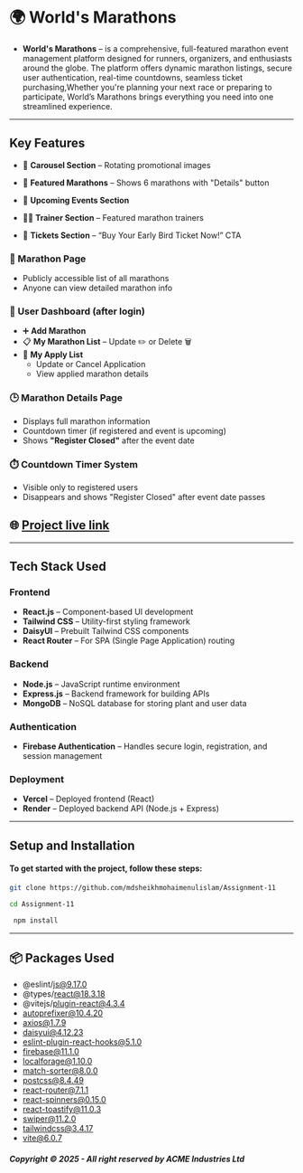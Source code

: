 
# 🌍 World's Marathons

- **World's Marathons** – is a comprehensive, full-featured marathon event management platform designed for runners, organizers, and enthusiasts around the globe. The platform offers dynamic marathon listings, secure user authentication, real-time countdowns, seamless ticket purchasing,Whether you're planning your next race or preparing to participate, World’s Marathons brings everything you need into one streamlined experience.


 
---


## Key Features
- 🔁 **Carousel Section** – Rotating promotional images

- 🏃 **Featured Marathons** – Shows 6 marathons with "Details" button

- 📅 **Upcoming Events Section**
- 🧑‍🏫 **Trainer Section** – Featured marathon trainers
- 🎫 **Tickets Section** – “Buy Your Early Bird Ticket Now!” CTA

### 🏃 Marathon Page
- Publicly accessible list of all marathons
- Anyone can view detailed marathon info

### 📂 User Dashboard (after login)
- ➕ **Add Marathon**
- 📋 **My Marathon List** – Update ✏️ or Delete 🗑️
- 📝 **My Apply List**
  - Update or Cancel Application
  - View applied marathon details

### 🕒 Marathon Details Page
- Displays full marathon information
- Countdown timer (if registered and event is upcoming)
- Shows **"Register Closed"** after the event date

### ⏱️ Countdown Timer System
- Visible only to registered users
- Disappears and shows "Register Closed" after event date passes


## 🌐 [Project live link](https://worldsmarathons-ab5a1.web.app/)

---

##  Tech Stack Used
###  Frontend
- **React.js** – Component-based UI development  
- **Tailwind CSS** – Utility-first styling framework  
- **DaisyUI** – Prebuilt Tailwind CSS components  
- **React Router** – For SPA (Single Page Application) routing  

###  Backend
- **Node.js** – JavaScript runtime environment  
- **Express.js** – Backend framework for building APIs  
- **MongoDB** – NoSQL database for storing plant and user data  

###  Authentication
- **Firebase Authentication** – Handles secure login, registration, and session management

###  Deployment
- **Vercel** – Deployed frontend (React)  
- **Render** – Deployed backend API (Node.js + Express)

---


## Setup and Installation
#### To get started with the project, follow these steps:

```bash
git clone https://github.com/mdsheikhmohaimenulislam/Assignment-11

```

```bash
cd Assignment-11

```

```bash
 npm install

```

---



## 📦 Packages Used

- @eslint/js@9.17.0
- @types/react@18.3.18
- @vitejs/plugin-react@4.3.4
- autoprefixer@10.4.20
- axios@1.7.9
- daisyui@4.12.23
- eslint-plugin-react-hooks@5.1.0
- firebase@11.1.0
- localforage@1.10.0
- match-sorter@8.0.0
- postcss@8.4.49
- react-router@7.1.1
- react-spinners@0.15.0
- react-toastify@11.0.3
- swiper@11.2.0
- tailwindcss@3.4.17
- vite@6.0.7


##### Copyright © 2025 - All right reserved by ACME Industries Ltd